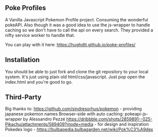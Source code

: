## Poke Profiles
A Vanilla Javascript Pokemon Profile project.
Consuming the wonderful pokeAPI. Also though it was a good idea to use the js-wrapper to handle caching so we don't have to call the api on every search. They provided a nifty service worker to handle that. 

You can play with it here: https://hughdtt.github.io/poke-profiles/

## Installation
You should be able to just fork and clone the git repository to your local system. It's just using plain old html/css/javascript. Just pop open the index.html and you're good to go.

## Third-Party
Big thanks to:
https://github.com/sindresorhus/pokemon - providing japanese pokemon names
Browser-side with auto caching: pokeapi-js-wrapper by Alessandro Pezzé
https://dribbble.com/shots/2859891--025-Pikachu/attachments/589409?mode=media - for design and inspiration
Pokedex logo - https://bulbapedia.bulbagarden.net/wiki/Pok%C3%A9dex